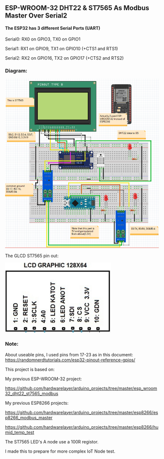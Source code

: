## ESP-WROOM-32 DHT22 & ST7565 As Modbus Master Over Serial2

#### The ESP32 has 3 different Serial Ports (UART)

Serial0: RX0 on GPIO3, TX0 on GPIO1

Serial1: RX1 on GPIO9, TX1 on GPIO10 (+CTS1 and RTS1)

Serial2: RX2 on GPIO16, TX2 on GPIO17 (+CTS2 and RTS2)

### Diagram:

![Diagram](diagram1.PNG)

The GLCD ST7565 pin out:

![ST7565](glcd_pinout.PNG)

### Note: 

About useable pins, I used pins from 17-23 as in this document: https://randomnerdtutorials.com/esp32-pinout-reference-gpios/

This project is based on:

My previous ESP-WROOM-32 project:

https://github.com/hardwarelayer/arduino_projects/tree/master/esp_wroom32_dht22_st7565_modbus

My previous ESP8266 projects: 

https://github.com/hardwarelayer/arduino_projects/tree/master/esp8266/esp8266_modbus_master

https://github.com/hardwarelayer/arduino_projects/tree/master/esp8266/humid_temp_test

The ST7565 LED's A node use a 100R registor.

I made this to prepare for more complex IoT Node test.